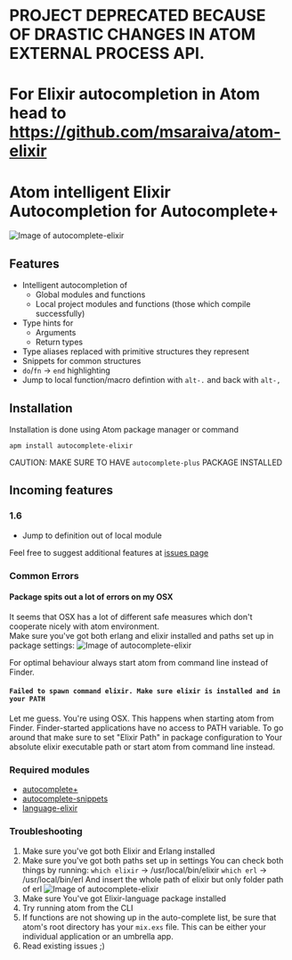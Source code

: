 # PROJECT DEPRECATED BECAUSE OF DRASTIC CHANGES IN ATOM EXTERNAL PROCESS API.
# For Elixir autocompletion in Atom head to https://github.com/msaraiva/atom-elixir


# Atom intelligent Elixir Autocompletion for Autocomplete+

![Image of autocomplete-elixir](https://raw.githubusercontent.com/wende/autocomplete-elixir/master/pics/presentation.png)

## Features
- Intelligent autocompletion of
  - Global modules and functions
  - Local project modules and functions (those which compile successfully)
- Type hints for
  - Arguments
  - Return types
- Type aliases replaced with primitive structures they represent
- Snippets for common structures
- `do`/`fn` -> `end` highlighting
- Jump to local function/macro defintion with `alt-.` and back with `alt-,`

## Installation
Installation is done using Atom package manager or command

    apm install autocomplete-elixir

CAUTION: MAKE SURE TO HAVE `autocomplete-plus` PACKAGE INSTALLED


## Incoming features
### 1.6
- Jump to definition out of local module

Feel free to suggest additional features at [issues page](https://github.com/iraasta/autocomplete-elixir/issues)

### Common Errors

#### Package spits out a lot of errors on my OSX
  It seems that OSX has a lot of different safe measures which don't cooperate nicely with atom environment.  
  Make sure you've got both erlang and elixir installed and paths set up in package settings:
  ![Image of autocomplete-elixir](https://raw.githubusercontent.com/wende/autocomplete-elixir/master/pics/Screen.Shot.2016-02-19.at.17.12.58.png)

  
  For optimal behaviour always start atom from command line instead of Finder.
  
#### `Failed to spawn command elixir. Make sure elixir is installed and in your PATH`  
  Let me guess. You're using OSX. This happens when starting atom from Finder.
  Finder-started applications have no access to PATH variable. To go around that make
  sure to set "Elixir Path" in package configuration to Your absolute elixir executable
  path or start atom from command line instead.


### Required modules
- [autocomplete+](https://atom.io/packages/autocomplete-plus)
- [autocomplete-snippets](https://atom.io/packages/autocomplete-snippets)
- [language-elixir](https://atom.io/packages/language-elixir)

### Troubleshooting
1. Make sure you've got both Elixir and Erlang installed
2. Make sure you've got both paths set up in settings
You can check both things by running:
`which elixir` -> /usr/local/bin/elixir
`which erl` -> /usr/local/bin/erl
And insert the whole path of elixir but only folder path of erl
![Image of autocomplete-elixir](https://raw.githubusercontent.com/wende/autocomplete-elixir/master/pics/Screen.Shot.2016-02-19.at.17.12.58.png)
3. Make sure You've got Elixir-language package installed
4. Try running atom from the CLI
5. If functions are not showing up in the auto-complete list, be sure that atom's root directory has your `mix.exs` file. This can be either your individual application or an umbrella app.
6. Read existing issues ;)

